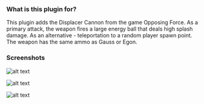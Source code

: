 ### What is this plugin for?

This plugin adds the Displacer Cannon from the game Opposing Force. As a primary attack, the weapon fires a large energy ball that deals high splash damage. As an alternative - teleportation to a random player spawn point. The weapon has the same ammo as Gauss or Egon.

### Screenshots

![alt text](https://github.com/mrglaster/MyLittleAMXPlugins/blob/main/Half-Life/Weaponmod/Displacer/screenshots/dc1.jpg?raw=true)

![alt text](https://github.com/mrglaster/MyLittleAMXPlugins/blob/main/Half-Life/Weaponmod/Displacer/screenshots/dc2.jpg?raw=true)

![alt text](https://github.com/mrglaster/MyLittleAMXPlugins/blob/main/Half-Life/Weaponmod/Displacer/screenshots/dc3.jpg?raw=true)
